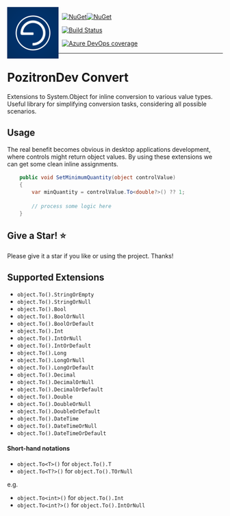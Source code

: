 <img align="left" src="pozitronlogo.png" width="120" height="120">

&nbsp; [![NuGet](https://img.shields.io/nuget/v/PozitronDev.Convert.svg)](https://www.nuget.org/packages/PozitronDev.Convert)[![NuGet](https://img.shields.io/nuget/dt/PozitronDev.Convert.svg)](https://www.nuget.org/packages/PozitronDev.Convert)

&nbsp; [![Build Status](https://dev.azure.com/pozitrongroup/PozitronDev.Convert/_apis/build/status/fiseni.PozitronDev.Convert?branchName=master)](https://dev.azure.com/pozitrongroup/PozitronDev.Convert/_build/latest?definitionId=5&branchName=master)

&nbsp; [![Azure DevOps coverage](https://img.shields.io/azure-devops/coverage/pozitrongroup/PozitronDev.Convert/5.svg)](https://dev.azure.com/pozitrongroup/PozitronDev.Convert/_build/latest?definitionId=5&branchName=master)

---

# PozitronDev Convert

Extensions to System.Object for inline conversion to various value types. Useful library for simplifying conversion tasks, considering all possible scenarios.

## Usage

The real benefit becomes obvious in desktop applications development, where controls might return object values. By using these extensions we can get some clean inline assignments.

```c#
    public void SetMinimumQuantity(object controlValue)
    {
    	var minQuantity = controlValue.To<double?>() ?? 1;

        // process some logic here
    }
```

## Give a Star! :star:
Please give it a star if you like or using the project. Thanks!

## Supported Extensions

- `object.To().StringOrEmpty`
- `object.To().StringOrNull`
- `object.To().Bool`
- `object.To().BoolOrNull`
- `object.To().BoolOrDefault`
- `object.To().Int`
- `object.To().IntOrNull`
- `object.To().IntOrDefault`
- `object.To().Long`
- `object.To().LongOrNull`
- `object.To().LongOrDefault`
- `object.To().Decimal`
- `object.To().DecimalOrNull`
- `object.To().DecimalOrDefault`
- `object.To().Double`
- `object.To().DoubleOrNull`
- `object.To().DoubleOrDefault`
- `object.To().DateTime`
- `object.To().DateTimeOrNull`
- `object.To().DateTimeOrDefault`

#### Short-hand notations

- `object.To<T>()` for `object.To().T`
- `object.To<T?>()` for `object.To().TOrNull`

e.g.
- `object.To<int>()` for `object.To().Int`
- `object.To<int?>()` for `object.To().IntOrNull`


